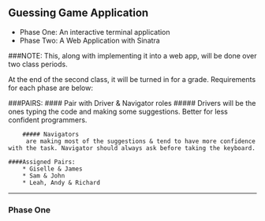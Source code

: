 ## Guessing Game Application

* Phase One: An interactive terminal application
* Phase Two: A Web Application with Sinatra

###NOTE:
This, along with implementing it into a web app, will be done over two class periods.

At the end of the second class, it will be turned in for a grade. Requirements for each phase are below:

###PAIRS:
	#### Pair with Driver & Navigator roles 
		##### Drivers
		 will be the ones typing the code and making some suggestions. Better for less confident programmers.

		##### Navigators
		 are making most of the suggestions & tend to have more confidence with the task. Navigator should always ask before taking the keyboard. 

	####Assigned Pairs:
		* Giselle & James
		* Sam & John
		* Leah, Andy & Richard 

***

### Phase One
